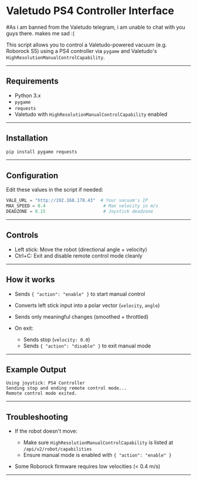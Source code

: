 # Valetudo PS4 Controller Interface


#As i am banned from the Valetudo telegram, i am unable to chat with you guys there. makes me sad :(

This script allows you to control a Valetudo-powered vacuum (e.g. Roborock S5) using a PS4 controller via `pygame` and Valetudo's `HighResolutionManualControlCapability`.

---

## Requirements

* Python 3.x
* `pygame`
* `requests`
* Valetudo with `HighResolutionManualControlCapability` enabled

---

## Installation

```bash
pip install pygame requests
```

---

## Configuration

Edit these values in the script if needed:

```python
VALE_URL = "http://192.168.178.43"  # Your vacuum's IP
MAX_SPEED = 0.4                      # Max velocity in m/s
DEADZONE = 0.15                      # Joystick deadzone
```

---

## Controls

* Left stick: Move the robot (directional angle + velocity)
* Ctrl+C: Exit and disable remote control mode cleanly

---

## How it works

* Sends `{ "action": "enable" }` to start manual control
* Converts left stick input into a polar vector (`velocity`, `angle`)
* Sends only meaningful changes (smoothed + throttled)
* On exit:

  * Sends stop (`velocity: 0.0`)
  * Sends `{ "action": "disable" }` to exit manual mode

---

## Example Output

```text
Using joystick: PS4 Controller
Sending stop and ending remote control mode...
Remote control mode exited.
```

---

## Troubleshooting

* If the robot doesn't move:

  * Make sure `HighResolutionManualControlCapability` is listed at `/api/v2/robot/capabilities`
  * Ensure manual mode is enabled with `{ "action": "enable" }`
* Some Roborock firmware requires low velocities (< 0.4 m/s)

---


